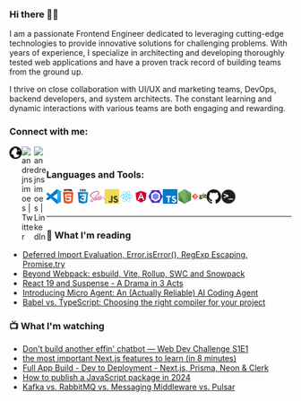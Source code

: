 ### Hi there 🙂👋
I am a passionate Frontend Engineer dedicated to leveraging cutting-edge technologies to provide innovative solutions for challenging problems. With years of experience, I specialize in architecting and developing thoroughly tested web applications and have a proven track record of building teams from the ground up.

I thrive on close collaboration with UI/UX and marketing teams, DevOps, backend developers, and system architects. The constant learning and dynamic interactions with various teams are both engaging and rewarding.

### Connect with me:

[<img align="left" alt="teklinks.andrejnsimoes.com" width="22px" src="https://raw.githubusercontent.com/iconic/open-iconic/master/svg/globe.svg" />][website]
[<img align="left" alt="andrejnsimoes | Twitter" width="22px" src="https://cdn.jsdelivr.net/npm/simple-icons@v3/icons/twitter.svg" />][twitter]
[<img align="left" alt="andrejnsimoes | LinkedIn" width="22px" src="https://cdn.jsdelivr.net/npm/simple-icons@v3/icons/linkedin.svg" />][linkedin]

<br />

### Languages and Tools:

<img align="left" alt="Visual Studio Code" width="26px" src="https://raw.githubusercontent.com/github/explore/80688e429a7d4ef2fca1e82350fe8e3517d3494d/topics/visual-studio-code/visual-studio-code.png" />
<img align="left" alt="HTML5" width="26px" src="https://raw.githubusercontent.com/github/explore/80688e429a7d4ef2fca1e82350fe8e3517d3494d/topics/html/html.png" />
<img align="left" alt="CSS3" width="26px" src="https://raw.githubusercontent.com/github/explore/80688e429a7d4ef2fca1e82350fe8e3517d3494d/topics/css/css.png" />
<img align="left" alt="Sass" width="26px" src="https://raw.githubusercontent.com/github/explore/80688e429a7d4ef2fca1e82350fe8e3517d3494d/topics/sass/sass.png" />
<img align="left" alt="JavaScript" width="26px" src="https://raw.githubusercontent.com/github/explore/80688e429a7d4ef2fca1e82350fe8e3517d3494d/topics/javascript/javascript.png" />
<img align="left" alt="React" width="26px" src="https://raw.githubusercontent.com/github/explore/80688e429a7d4ef2fca1e82350fe8e3517d3494d/topics/react/react.png" />
<img align="left" alt="Angular" width="26px" src="https://raw.githubusercontent.com/github/explore/80688e429a7d4ef2fca1e82350fe8e3517d3494d/topics/angular/angular.png" />
<img align="left" alt="eslint" width="26px" src="https://raw.githubusercontent.com/github/explore/80688e429a7d4ef2fca1e82350fe8e3517d3494d/topics/eslint/eslint.png" />
<img align="left" alt="typescript" width="26px" src="https://raw.githubusercontent.com/github/explore/80688e429a7d4ef2fca1e82350fe8e3517d3494d/topics/typescript/typescript.png" />
<img align="left" alt="Node.js" width="26px" src="https://raw.githubusercontent.com/github/explore/80688e429a7d4ef2fca1e82350fe8e3517d3494d/topics/nodejs/nodejs.png" />
<img align="left" alt="Git" width="26px" src="https://raw.githubusercontent.com/github/explore/80688e429a7d4ef2fca1e82350fe8e3517d3494d/topics/git/git.png" />
<img align="left" alt="GitHub" width="26px" src="https://raw.githubusercontent.com/github/explore/78df643247d429f6cc873026c0622819ad797942/topics/github/github.png" />
<img align="left" alt="Terminal" width="26px" src="https://raw.githubusercontent.com/github/explore/80688e429a7d4ef2fca1e82350fe8e3517d3494d/topics/terminal/terminal.png" />

<br />
<br />

---

### 📕 What I'm reading

<!-- BLOG-POST-LIST:START -->
- [Deferred Import Evaluation, Error.isError&lpar;&rpar;, RegExp Escaping, Promise.try](https://teklinks.andrejnsimoes.com/2024/06/tc39-advances-key-proposals-deferred.html)
- [Beyond Webpack: esbuild, Vite, Rollup, SWC and Snowpack](https://teklinks.andrejnsimoes.com/2024/06/beyond-webpack-esbuild-vite-rollup-swc.html)
- [React 19 and Suspense - A Drama in 3 Acts](https://teklinks.andrejnsimoes.com/2024/06/react-19-and-suspense-drama-in-3-acts.html)
- [Introducing Micro Agent: An &lpar;Actually Reliable&rpar; AI Coding Agent](https://teklinks.andrejnsimoes.com/2024/06/introducing-micro-agent-actually.html)
- [Babel vs. TypeScript: Choosing the right compiler for your project](https://teklinks.andrejnsimoes.com/2024/06/babel-vs-typescript-choosing-right.html)
<!-- BLOG-POST-LIST:END -->

### 📺 What I'm watching

<!-- YOUTUBE:START -->
- [Don&#39;t build another effin&#39; chatbot — Web Dev Challenge S1E1](https://www.youtube.com/watch?v=8RCL5neas_M)
- [the most important Next.js features to learn &lpar;in 8 minutes&rpar;](https://www.youtube.com/watch?v=LkDelp5WWYU)
- [Full App Build - Dev to Deployment - Next.js, Prisma, Neon &amp; Clerk](https://www.youtube.com/watch?v=I6DCo5RwHBE)
- [How to publish a JavaScript package in 2024](https://www.youtube.com/watch?v=nl4B1asyMdI)
- [Kafka vs. RabbitMQ vs. Messaging Middleware vs. Pulsar](https://www.youtube.com/watch?v=x4k1XEjNzYQ)
<!-- YOUTUBE:END -->


[website]: https://teklinks.andrejnsimoes.com
[twitter]: https://twitter.com/andrejnsimoes
[linkedin]: https://linkedin.com/in/andrejnsimoes
